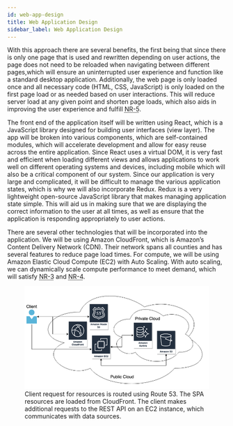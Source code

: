```yaml
---
id: web-app-design
title: Web Application Design
sidebar_label: Web Application Design
---
```


With this approach there are several benefits, the first being that since there is only one page that is used and rewritten depending on user actions, the page does not need to be reloaded when navigating between different pages,which will ensure an uninterrupted user experience  and function like a standard desktop application. Additionally, the web page is only loaded once and all necessary code (HTML, CSS, JavaScript) is only loaded on the first page load or as needed based on user interactions. This will reduce server load at any given point and shorten page loads, which also aids in improving the user experience and fulfill <abbr title="All web pages should load in under two seconds.">NR-5</abbr>.

The front end of the application itself will be written using React, which is a JavaScript library designed for building user interfaces (view layer). The app will be broken into various components, which are self-contained modules, which will accelerate development and allow for easy reuse across the entire application. Since React uses a virtual DOM, it is very fast and efficient when loading different views and allows applications to work well on different operating systems and devices, including mobile which will also be a critical component of our system. Since our application is very large and complicated, it will be difficult to manage the various application states, which is why we will also incorporate Redux. Redux is a very lightweight open-source JavaScript library that makes managing application state simple. This will aid us in making sure that we are displaying the correct information to the user at all times, as well as ensure that the application is responding appropriately to user actions.

There are several other technologies that will be incorporated into the application. We will be using Amazon CloudFront, which is Amazon’s Content Delivery Network (CDN). Their network spans all counties and has several features to reduce page load times. For compute, we will be using Amazon Elastic Cloud Compute (EC2) with Auto Scaling. With auto scaling, we can dynamically scale compute performance to meet demand, which will satisfy <abbr title="The full application stack should autoscale to meet user demand.">NR-3</abbr> and <abbr title="The application should be available 99.99% of the time.">NR-4</abbr>.

<figure>
  <img src="assets/cloud.png" alt="Cloud overview."/>
  <figcaption>Client request for resources is routed using Route 53. The SPA resources are loaded from CloudFront. The client makes additional requests to the REST API on an EC2 instance, which communicates with data sources.</figcaption>
</figure>
